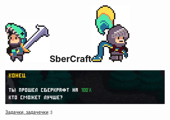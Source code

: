 # ![Питонист-старовер](pythonist0.png)SberCraft![Питонист-новобрядец](pythonist.png)

![Сбер возьми на работу!](SberCraft.png)

[Задачки, задачечки](https://vk.com/away.php?to=https%3A%2F%2Fsber.geecko.ru%2Fuser%2F8103%2Fresult%3Futm_source%3Dsocial&el=snippet) :)
